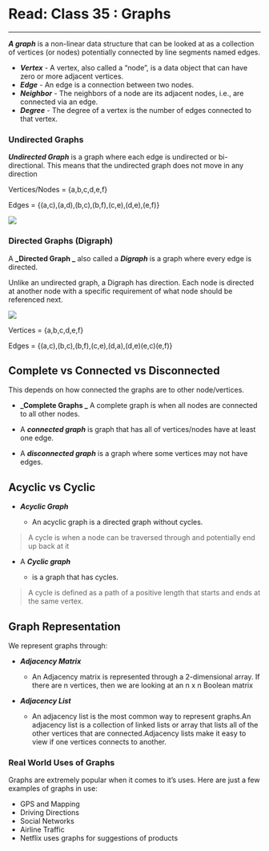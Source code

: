 # Read: Class 35 : Graphs

---

**_A graph_** is a non-linear data structure that can be looked at as a collection of vertices (or nodes) potentially connected by line segments named edges.

- **_Vertex_** - A vertex, also called a “node”, is a data object that can have zero or more adjacent vertices.
- **_Edge_** - An edge is a connection between two nodes.
- **_Neighbor_** - The neighbors of a node are its adjacent nodes, i.e., are connected via an edge.
- **_Degree_** - The degree of a vertex is the number of edges connected to that vertex.

### Undirected Graphs

**_Undirected Graph_** is a graph where each edge is undirected or bi-directional. This means that the undirected graph does not move in any direction

Vertices/Nodes = {a,b,c,d,e,f}

Edges = {(a,c),(a,d),(b,c),(b,f),(c,e),(d,e),(e,f)}

![](https://codefellows.github.io/common_curriculum/data_structures_and_algorithms/Code_401/class-35/resources/assets/UndirectedGraph.PNG)

### Directed Graphs (Digraph)

A **_Directed Graph _** also called a **_Digraph_** is a graph where every edge is directed.

Unlike an undirected graph, a Digraph has direction. Each node is directed at another node with a specific requirement of what node should be referenced next.

![](https://codefellows.github.io/common_curriculum/data_structures_and_algorithms/Code_401/class-35/resources/assets/DirectedGraph.PNG)

Vertices = {a,b,c,d,e,f}

Edges = {(a,c),(b,c),(b,f),(c,e),(d,a),(d,e)(e,c)(e,f)}

## Complete vs Connected vs Disconnected

This depends on how connected the graphs are to other node/vertices.

- **_Complete Graphs _** A complete graph is when all nodes are connected to all other nodes.

- A **_connected graph_** is graph that has all of vertices/nodes have at least one edge.

- A **_disconnected graph_** is a graph where some vertices may not have edges.

## Acyclic vs Cyclic

- **_Acyclic Graph_**  

  - An acyclic graph is a directed graph without cycles.

> A cycle is when a node can be traversed through and potentially end up back at it

- A **_Cyclic graph_** 

  - is a graph that has cycles.

>  A cycle is defined as a path of a positive length that starts and ends at the same vertex.

## Graph Representation

We represent graphs through:


- **_Adjacency Matrix_** 
  - An Adjacency matrix is represented through a 2-dimensional array. If there are n vertices, then we are looking at an n x n Boolean matrix

- **_Adjacency List_** 
  - An adjacency list is the most common way to represent graphs.An adjacency list is a collection of linked lists or array that lists all of the other vertices that are connected.Adjacency lists make it easy to view if one vertices connects to another.

### Real World Uses of Graphs

Graphs are extremely popular when it comes to it’s uses. Here are just a few examples of graphs in use:

- GPS and Mapping
- Driving Directions
- Social Networks
- Airline Traffic
- Netflix uses graphs for suggestions of products